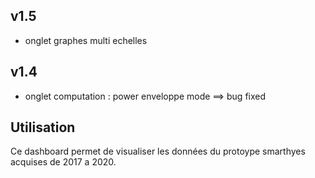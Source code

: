 v1.5
----
- onglet graphes multi echelles

v1.4
----
- onglet computation : power enveloppe mode ==> bug fixed

Utilisation
----
Ce dashboard permet de visualiser les données du protoype smarthyes acquises de 2017 a 2020.
